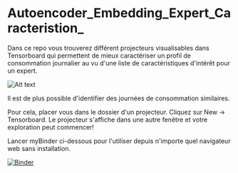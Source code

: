 # Autoencoder_Embedding_Expert_Caracteristion_

Dans ce repo vous trouverez différent projecteurs visualisables dans Tensorboard qui permettent de mieux caractériser un profil de consommation journalier au vu d'une liste de caractéristiques d'intérêt pour un expert. 

![Alt text](image/ProjectionProfilConso_Temp.png?raw=true "Title")


Il est de plus possible d'identifier des journées de consommation similaires.

Pour cela, placer vous dans le dossier d'un projecteur. Cliquez sur New -> Tensorboard. Le projecteur s'affiche dans une autre fenêtre et votre exploration peut commencer!

Lancer myBinder ci-dessous pour l'utiliser depuis n'importe quel navigateur web sans installation.

[![Binder](https://mybinder.org/badge_logo.svg)](https://mybinder.org/v2/gh/marota/Autoencoder_Embedding_Expert_Caracteristion_/master)
